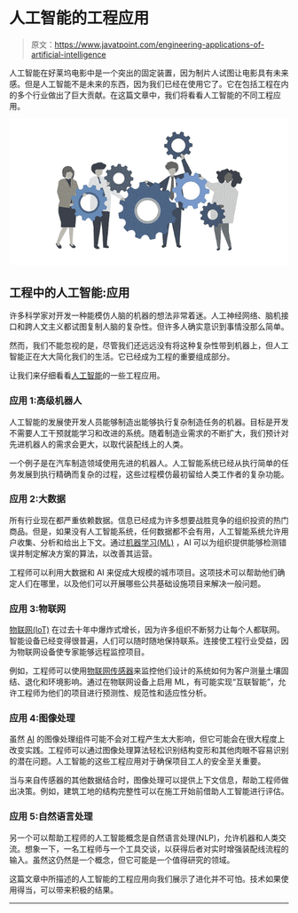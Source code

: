 # 人工智能的工程应用

> 原文：<https://www.javatpoint.com/engineering-applications-of-artificial-intelligence>

人工智能在好莱坞电影中是一个突出的固定装置，因为制片人试图让电影具有未来感。但是人工智能不是未来的东西，因为我们已经在使用它了。它在包括工程在内的多个行业做出了巨大贡献。在这篇文章中，我们将看看人工智能的不同工程应用。

![Engineering Applications of Artificial Intelligence](img/76f4cd635af7303fba92829ad11803ff.png)

## 工程中的人工智能:应用

许多科学家对开发一种能模仿人脑的机器的想法非常着迷。人工神经网络、脑机接口和跨人文主义都试图复制人脑的复杂性。但许多人确实意识到事情没那么简单。

然而，我们不能忽视的是，尽管我们还远远没有将这种复杂性带到机器上，但人工智能正在大大简化我们的生活。它已经成为工程的重要组成部分。

让我们来仔细看看[人工智能](https://www.javatpoint.com/artificial-intelligence-tutorial)的一些工程应用。

### 应用 1:高级机器人

人工智能的发展使开发人员能够制造出能够执行复杂制造任务的机器。目标是开发不需要人工干预就能学习和改进的系统。随着制造业需求的不断扩大，我们预计对先进机器人的需求会更大，以取代装配线上的人类。

一个例子是在汽车制造领域使用先进的机器人。人工智能系统已经从执行简单的任务发展到执行精确而复杂的过程，这些过程模仿最初留给人类工作者的复杂功能。

### 应用 2:大数据

所有行业现在都严重依赖数据。信息已经成为许多想要战胜竞争的组织投资的热门商品。但是，如果没有人工智能系统，任何数据都不会有用，人工智能系统允许用户收集、分析和给出上下文。通过[机器学习(ML)](https://www.javatpoint.com/machine-learning) ，AI 可以为组织提供能够检测错误并制定解决方案的算法，以改善其运营。

工程师可以利用大数据和 AI 来促成大规模的城市项目。这项技术可以帮助他们确定人们在哪里，以及他们可以开展哪些公共基础设施项目来解决一般问题。

### 应用 3:物联网

[物联网(IoT)](https://www.javatpoint.com/iot-internet-of-things) 在过去十年中爆炸式增长，因为许多组织不断努力让每个人都联网。智能设备已经变得很普遍，人们可以随时随地保持联系。连接使工程行业受益，因为物联网设备使专家能够远程监控项目。

例如，工程师可以使用[物联网传感器](https://www.smartdatacollective.com/guide-to-industrial-iot-everything-from-risks-to-benefits/)来监控他们设计的系统如何为客户测量土壤固结、退化和环境影响。通过在物联网设备上启用 ML，有可能实现“互联智能”，允许工程师为他们的项目进行预测性、规范性和适应性分析。

### 应用 4:图像处理

虽然 [AI](https://www.javatpoint.com/artificial-intelligence-tutorial) 的图像处理组件可能不会对工程产生太大影响，但它可能会在很大程度上改变实践。工程师可以通过图像处理算法轻松识别结构变形和其他肉眼不容易识别的潜在问题。人工智能的这些工程应用对于确保项目工人的安全至关重要。

当与来自传感器的其他数据结合时，图像处理可以提供上下文信息，帮助工程师做出决策。例如，建筑工地的结构完整性可以在施工开始前借助人工智能进行评估。

### 应用 5:自然语言处理

另一个可以帮助工程师的人工智能概念是自然语言处理(NLP)，允许机器和人类交流。想象一下，一名工程师与一个工具交谈，以获得后者对实时增强装配线流程的输入。虽然这仍然是一个概念，但它可能是一个值得研究的领域。

这篇文章中所描述的人工智能的工程应用向我们展示了进化并不可怕。技术如果使用得当，可以带来积极的结果。

* * *